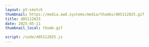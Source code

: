 ```yaml
---
layout: p5-sketch
thumbnail: https://media.awd.systems/media/thumbs/d05112025.gif
title: d05112025
date: 2025-05-11
thumbnail_local: thumb.gif

script: /code/d05112025.js
---
```

